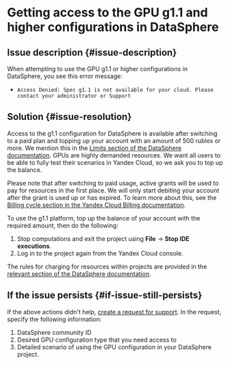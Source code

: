 # Getting access to the GPU g1.1 and higher configurations in DataSphere



## Issue description {#issue-description}

When attempting to use the GPU g1.1 or higher configurations in DataSphere, you see this error message:

* `Access Denied: Spec g1.1 is not available for your cloud. Please contact your administrator or Support`

## Solution {#issue-resolution}

Access to the g1.1 configuration for DataSphere is available after switching to a paid plan and topping up your account with an amount of 500 rubles or more. We mention this in the [Limits section of the DataSphere documentation](../../../datasphere/concepts/limits.md).
GPUs are highly demanded resources. We want all users to be able to fully test their scenarios in Yandex Cloud, so we ask you to top up the balance.

Please note that after switching to paid usage, active grants will be used to pay for resources in the first place. We will only start debiting your account after the grant is used up or has expired. To learn more about this, see the [Billing cycle section in the Yandex Cloud Billing documentation](../../../billing/payment/billing-cycle-individual.md).

To use the g1.1 platform, top up the balance of your account with the required amount, then do the following:

1. Stop computations and exit the project using **File** → **Stop IDE executions**.
2. Log in to the project again from the Yandex Cloud console.

The rules for charging for resources within projects are provided in the [relevant section of the DataSphere documentation](../../../datasphere/pricing.md).

## If the issue persists {#if-issue-still-persists}

If the above actions didn't help, [create a request for support](https://console.cloud.yandex.ru/support?section=contact).
In the request, specify the following information:

1. DataSphere community ID
2. Desired GPU configuration type that you need access to
3. Detailed scenario of using the GPU configuration in your DataSphere project.
